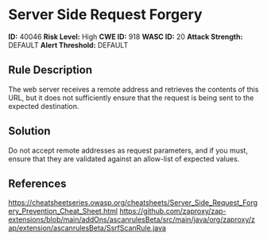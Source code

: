 
# Server Side Request Forgery

**ID:** 40046
**Risk Level:** High
**CWE ID:** 918
**WASC ID:** 20
**Attack Strength:** DEFAULT
**Alert Threshold:** DEFAULT

## Rule Description
The web server receives a remote address and retrieves the contents of this URL, but it does not sufficiently ensure that the request is being sent to the expected destination.

## Solution
Do not accept remote addresses as request parameters, and if you must, ensure that they are validated against an allow-list of expected values.

## References
https://cheatsheetseries.owasp.org/cheatsheets/Server_Side_Request_Forgery_Prevention_Cheat_Sheet.html
https://github.com/zaproxy/zap-extensions/blob/main/addOns/ascanrulesBeta/src/main/java/org/zaproxy/zap/extension/ascanrulesBeta/SsrfScanRule.java
